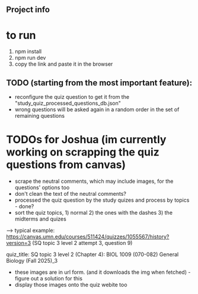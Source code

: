 ## Project info

# to run
1) npm install
2) npm run dev
3) copy the link and paste it in the browser

## TODO (starting from the most important feature):
- reconfigure the quiz question to get it from the "study_quiz_processed_questions_db.json"
- wrong questions will be asked again in a random order in the set of remaining questions

# TODOs for Joshua (im currently working on scrapping the quiz questions from canvas)
- scrape the neutral comments, which may include images, for the questions' options too
- don't clean the text of the neutral comments?
- processed the quiz question by the study quizes and process by topics - done?
- sort the quiz topics, 1) normal 2) the ones with the dashes 3) the midterms and quizes

--> typical example: https://canvas.umn.edu/courses/511424/quizzes/1055567/history?version=3 (SQ topic 3 level 2 attempt 3, question 9)

quiz_title: 
SQ topic 3 level 2 (Chapter 4): BIOL 1009 (070-082) General Biology (Fall 2025)_3

- these images are in url form. (and it downloads the img when fetched) - figure out a solution for this
- display those images onto the quiz webite too
